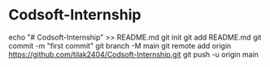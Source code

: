 # Codsoft-Internship
echo "# Codsoft-Internship" >> README.md
git init
git add README.md
git commit -m "first commit"
git branch -M main
git remote add origin https://github.com/tilak2404/Codsoft-Internship.git
git push -u origin main
